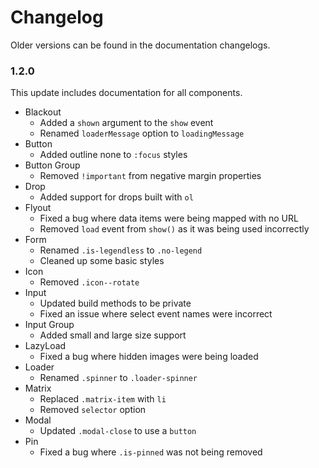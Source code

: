 # Changelog #

Older versions can be found in the documentation changelogs.

### 1.2.0 ###
This update includes documentation for all components.

* Blackout
    * Added a `shown` argument to the `show` event
    * Renamed `loaderMessage` option to `loadingMessage`
* Button
    * Added outline none to `:focus` styles
* Button Group
    * Removed `!important` from negative margin properties
* Drop
    * Added support for drops built with `ol`
* Flyout
    * Fixed a bug where data items were being mapped with no URL
    * Removed `load` event from `show()` as it was being used incorrectly
* Form
    * Renamed `.is-legendless` to `.no-legend`
    * Cleaned up some basic styles
* Icon
    * Removed `.icon--rotate`
* Input
    * Updated build methods to be private
    * Fixed an issue where select event names were incorrect
* Input Group
    * Added small and large size support
* LazyLoad
    * Fixed a bug where hidden images were being loaded
* Loader
    * Renamed `.spinner` to `.loader-spinner`
* Matrix
    * Replaced `.matrix-item` with `li`
    * Removed `selector` option
* Modal
    * Updated `.modal-close` to use a `button`
* Pin
    * Fixed a bug where `.is-pinned` was not being removed